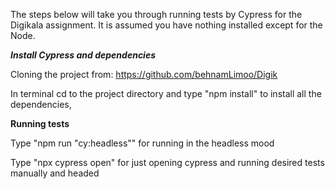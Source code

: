 The steps below will take you through running tests by Cypress for the Digikala assignment.
It is assumed you have nothing installed except for the Node.

**_Install Cypress and dependencies_**

Cloning the project from:
https://github.com/behnamLimoo/Digik

In terminal cd to the project directory and type "npm install" to install all the dependencies,

**Running tests**

Type "npm run "cy:headless"" for running in the headless mood

Type "npx cypress open" for just opening cypress and running desired tests manually and headed
